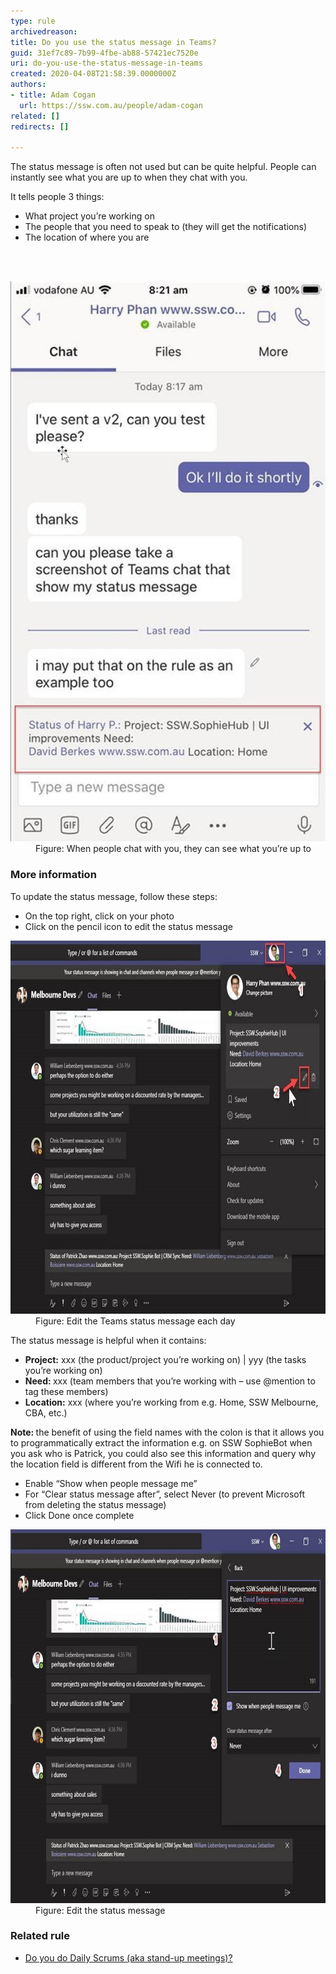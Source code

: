 ```yaml
---
type: rule
archivedreason: 
title: Do you use the status message in Teams?
guid: 31ef7c89-7b99-4fbe-ab88-57421ec7520e
uri: do-you-use-the-status-message-in-teams
created: 2020-04-08T21:58:39.0000000Z
authors:
- title: Adam Cogan
  url: https://ssw.com.au/people/adam-cogan
related: []
redirects: []

---
```



<p class="ssw15-rteElement-P">​The status message is often not used but can be quite helpful. People can instantly see what you are up to when they chat with you. ​​<br></p><p class="ssw15-rteElement-P">It tells people 3 things:​<br></p><ul><li>What project you’re working on</li><li>The people that you need to speak to (they will get the notifications)</li><li>The location of where you are​</li></ul>
<br><excerpt class='endintro'></excerpt><br>
<dl class="image"><dt>
      <img src="teams-status-message.jpg" alt="teams-status-message.jpg" style="width:800px;" />​</dt><dd>Figure: When people chat with you, they can see what you’re up to</dd></dl><h3 class="ssw15-rteElement-H3">More information​<br></h3><p class="ssw15-rteElement-P">To update the status message, follow these steps:​​​<br></p><ul><li>On the top right, click on your photo</li><li>Click on the pencil icon to edit the status message​<br></li></ul><dl class="image"><dt>
      <img src="edit-teams-status.jpg" alt="edit-teams-status.jpg" style="width:800px;height:597px;" />
   </dt><dd>Figure: Edit the Teams status message each day</dd></dl><p class="ssw15-rteElement-P">The status message is helpful when it contains: ​<br></p><ul><li> 
      <b>Project:</b> xxx (the product/project you’re working on) | yyy (the tasks you’re working on)</li><li> 
      <b>Need: </b>xxx (team members that you’re working with – use @mention to tag these members)</li><li> 
      <b>Location:</b> xxx (where you’re working from e.g. Home, SSW Melbourne, CBA, etc.) </li></ul> 
<b>Note: </b>the benefit of using the field names with the colon is that it allows you to programmatically extract the information e.g. on SSW SophieBot when you ask who is Patrick, you could also see this information and query why the location field is different from the Wifi he is connected to.<br> 
<ul><li>Enable “Show when people message me”</li><li>For “Clear status message after”, select Never (to prevent Microsoft from deleting the status message)</li><li>Click Done once complete<br></li></ul><dl class="image"><dt>
      <img src="edit-teams-status-2.jpg" alt="edit-teams-status-2.jpg" style="width:800px;height:598px;" />
   </dt><dd>Figure: Edit the status message<span style="color:#444444;">​</span></dd></dl><h3>Related rule</h3><ul><li><a href="/_layouts/15/FIXUPREDIRECT.ASPX?WebId=3dfc0e07-e23a-4cbb-aac2-e778b71166a2&TermSetId=07da3ddf-0924-4cd2-a6d4-a4809ae20160&TermId=731a3f5d-a266-4944-876c-a45afa82832f">Do you do Daily Scrums (aka stand-up meetings)?​</a><br></li></ul>



